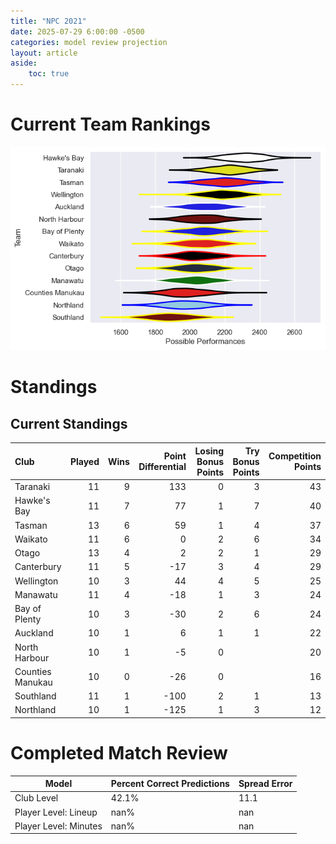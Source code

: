```yaml
---  
title: "NPC 2021"  
date: 2025-07-29 6:00:00 -0500  
categories: model review projection  
layout: article  
aside:  
    toc: true  
---
```

# Current Team Rankings


![Club Rankings](plots/rankings_NPC_2021.png)
# Standings

## Current Standings


| Club             |   Played |   Wins |   Point Differential |   Losing Bonus Points |   Try Bonus Points |   Competition Points |
|:-----------------|---------:|-------:|---------------------:|----------------------:|-------------------:|---------------------:|
| Taranaki         |       11 |      9 |                  133 |                     0 |                  3 |                   43 |
| Hawke's Bay      |       11 |      7 |                   77 |                     1 |                  7 |                   40 |
| Tasman           |       13 |      6 |                   59 |                     1 |                  4 |                   37 |
| Waikato          |       11 |      6 |                    0 |                     2 |                  6 |                   34 |
| Otago            |       13 |      4 |                    2 |                     2 |                  1 |                   29 |
| Canterbury       |       11 |      5 |                  -17 |                     3 |                  4 |                   29 |
| Wellington       |       10 |      3 |                   44 |                     4 |                  5 |                   25 |
| Manawatu         |       11 |      4 |                  -18 |                     1 |                  3 |                   24 |
| Bay of Plenty    |       10 |      3 |                  -30 |                     2 |                  6 |                   24 |
| Auckland         |       10 |      1 |                    6 |                     1 |                  1 |                   22 |
| North Harbour    |       10 |      1 |                   -5 |                     0 |                    |                   20 |
| Counties Manukau |       10 |      0 |                  -26 |                     0 |                    |                   16 |
| Southland        |       11 |      1 |                 -100 |                     2 |                  1 |                   13 |
| Northland        |       10 |      1 |                 -125 |                     1 |                  3 |                   12 |



# Completed Match Review


| Model | Percent Correct Predictions | Spread Error |
| ------ | ------ | ------ |
| Club Level | 42.1% | 11.1 |
| Player Level: Lineup | nan% | nan |
| Player Level: Minutes | nan% | nan |

